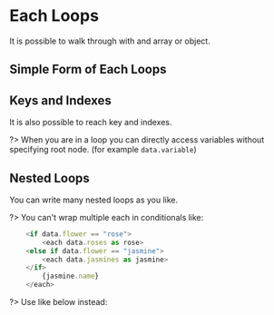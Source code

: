 # Each Loops

It is possible to walk through with and array or object.

## Simple Form of Each Loops

<repl-component id="q6idul6gg6jdwby"></repl-component>

## Keys and Indexes

It is also possible to reach key and indexes.

<repl-component id="0yxb0nz329ku8qe"></repl-component>

?> When you are in a loop you can directly access variables without specifying root node. (for example `data.variable`)

## Nested Loops

You can write many nested loops as you like.

<repl-component id="6d0k90xuhhb79c9" download="true"></repl-component>

?> You can't wrap multiple each in conditionals like:

```js
	<if data.flower == "rose">
		<each data.roses as rose>
	<else if data.flower == "jasmine">
		<each data.jasmines as jasmine>
	</if>
		{jasmine.name}
	</each>
```

?> Use like below instead:

<repl-component id="vfwa6ska2wpsygd" download="true"></replcomponent>